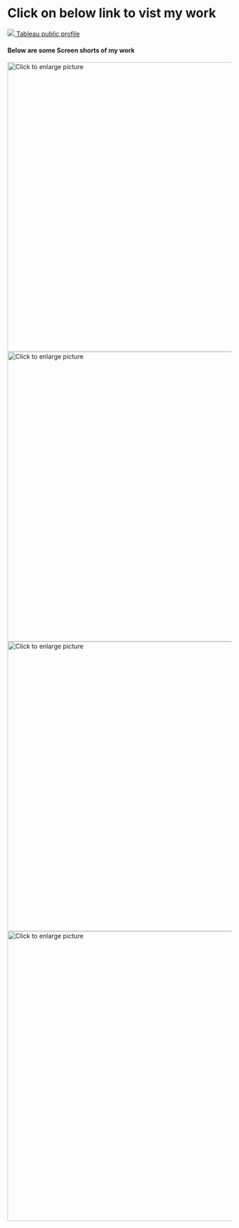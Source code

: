 # Click on below link to vist my work 
<img src="https://img.icons8.com/color/452/hand-right.png"><a href="https://public.tableau.com/app/profile/sutariya.kishankumar"> Tableau public profile <a>
#### Below are some Screen shorts of my work
  
   <a href="https://drive.google.com/uc?export=view&id=1Z6xtB_-Z-fuTAzBDCf7urk-z2A34Cp61">
    <img src="https://drive.google.com/uc?export=view&id=1Z6xtB_-Z-fuTAzBDCf7urk-z2A34Cp61" style="width: 650px; max-width: 100%; height: auto" title="Click to enlarge picture" />
   <a href="https://drive.google.com/uc?export=view&id=1_lvTRgfqagO3BUEeUdoYko3vRcpUM_z3">
    <img src="https://drive.google.com/uc?export=view&id=1_lvTRgfqagO3BUEeUdoYko3vRcpUM_z3" style="width: 650px; max-width: 100%; height: auto" title="Click to enlarge picture" />
        
   <a href="https://drive.google.com/uc?export=view&id=1nv4qPPSa1dXwntv1kS3u74Esy3chfPQW">
    <img src="https://drive.google.com/uc?export=view&id=1nv4qPPSa1dXwntv1kS3u74Esy3chfPQW" style="width: 650px; max-width: 100%; height: auto" title="Click to enlarge picture" />
           
   <a href="https://drive.google.com/uc?export=view&id=1Xh9RnA6asU5e2ndRPB1nIGljpGp50e2l">
    <img src="https://drive.google.com/uc?export=view&id=1Xh9RnA6asU5e2ndRPB1nIGljpGp50e2l" style="width: 650px; max-width: 100%; height: auto" title="Click to enlarge picture" />
  
